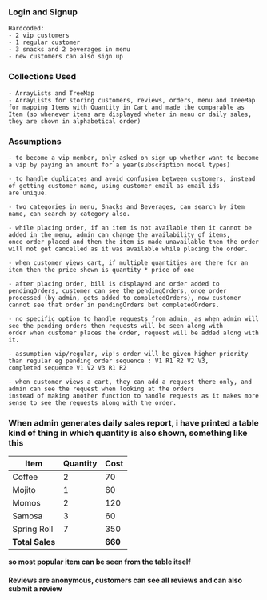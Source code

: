 ### Login and Signup
    Hardcoded: 
    - 2 vip customers 
    - 1 regular customer 
    - 3 snacks and 2 beverages in menu
    - new customers can also sign up

### Collections Used
    - ArrayLists and TreeMap
    - ArrayLists for storing customers, reviews, orders, menu and TreeMap for mapping Items with Quantity in Cart and made the comparable as 
    Item (so whenever items are displayed wheter in menu or daily sales, they are shown in alphabetical order)

### Assumptions
    - to become a vip member, only asked on sign up whether want to become a vip by paying an amount for a year(subscription model types)

    - to handle duplicates and avoid confusion between customers, instead of getting customer name, using customer email as email ids 
    are unique.

    - two categories in menu, Snacks and Beverages, can search by item name, can search by category also.

    - while placing order, if an item is not available then it cannot be added in the menu, admin can change the availability of items, 
    once order placed and then the item is made unavailable then the order will not get cancelled as it was available while placing the order.
    
    - when customer views cart, if multiple quantities are there for an item then the price shown is quantity * price of one
    
    - after placing order, bill is displayed and order added to pendingOrders, customer can see the pendingOrders, once order 
    processed (by admin, gets added to completedOrders), now customer cannot see that order in pendingOrders but completedOrders.
    
    - no specific option to handle requests from admin, as when admin will see the pending orders then requests will be seen along with 
    order when customer places the order, request will be added along with it.
    
    - assumption vip/regular, vip's order will be given higher priority than regular eg pending order sequence : V1 R1 R2 V2 V3, 
    completed sequence V1 V2 V3 R1 R2
    
    - when customer views a cart, they can add a request there only, and admin can see the request when looking at the orders 
    instead of making another function to handle requests as it makes more sense to see the requests along with the order.

### When admin generates daily sales report, i have printed a table kind of thing in which quantity is also shown, something like this

| Item            | Quantity | Cost    |
|-----------------|----------|---------|
| Coffee          | 2        | 70      |
| Mojito          | 1        | 60      |
| Momos           | 2        | 120     |
| Samosa          | 3        | 60      |
| Spring Roll     | 7        | 350     |
| **Total Sales** |          | **660** |

**so most popular item can be seen from the table itself**  

#### Reviews are anonymous, customers can see all reviews and can also submit a review